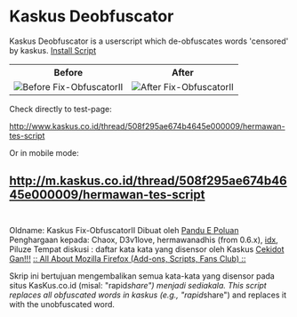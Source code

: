 # Kaskus Deobfuscator
Kaskus Deobfuscator is a userscript which de-obfuscates words 'censored' by kaskus. 
 <a class="btn btn-primary" href="kaskusfixobfuscatorii.user.js?raw=true">Install Script</a>

<table>
<tr>
 <th>Before</th>
 <th>After</th>
</tr>
<tr>
 <td><img alt="Before Fix-ObfuscatorII" src="https://dl.dropboxusercontent.com/u/33009152/deobfuscator/ss-deobf-before-min.png"/></td>
 <td><img alt="After Fix-ObfuscatorII" src="https://dl.dropboxusercontent.com/u/33009152/deobfuscator/ss-deobf-after-min.png"/></td>
</tr>
</table>

Check directly to test-page:

 http://www.kaskus.co.id/thread/508f295ae674b4645e000009/hermawan-tes-script
 
Or in mobile mode:

 http://m.kaskus.co.id/thread/508f295ae674b4645e000009/hermawan-tes-script
<br/>
<br/>
---

Oldname: Kaskus Fix-ObfuscatorII 
Dibuat oleh [Pandu E Poluan](http://userscripts.org/users/71414/)
Penghargaan kepada: Chaox, D3v1love, hermawanadhis (from 0.6.x), [idx](http://code.google.com/p/dev-kaskus-quick-reply), Piluze
Tempat diskusi    : daftar kata kata yang disensor oleh Kaskus [Cekidot Gan!!!](http://www.kaskus.co.id/thread/000000000000000004492393/daftar-kata-kata-yang-disensor-oleh-kaskus-cekidot-gan/)
                    [:: All About Mozilla Firefox (Add-ons, Scripts, Fans Club) ::](http://www.kaskus.co.id/thread/000000000000000016414069/all-about-mozilla-firefox-add-ons-scripts-fans-club--part-3)

Skrip ini bertujuan mengembalikan semua kata-kata yang disensor pada situs KasKus.co.id (misal: "rapid*share") menjadi sediakala.
This script replaces all obfuscated words in kaskus (e.g., "rapid*share") and replaces it with the unobfuscated word.
